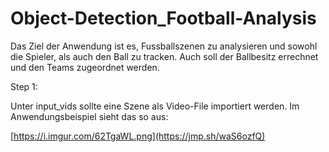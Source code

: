 # Object-Detection_Football-Analysis

Das Ziel der Anwendung ist es, Fussballszenen zu analysieren und sowohl die Spieler, als auch den Ball zu tracken. 
Auch soll der Ballbesitz errechnet und den Teams zugeordnet werden.

Step 1:

Unter input_vids sollte eine Szene als Video-File importiert werden. Im Anwendungsbeispiel sieht das so aus:

[https://i.imgur.com/62TgaWL.png](https://jmp.sh/waS6ozfQ)
